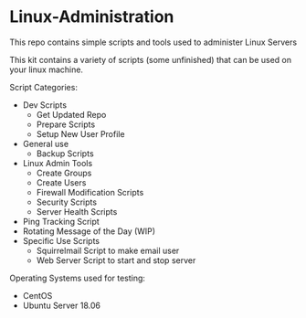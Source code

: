 # Linux-Administration

This repo contains simple scripts and tools used to administer Linux Servers

This kit contains a variety of scripts (some unfinished) that can be used on your linux machine. 

Script Categories:
- Dev Scripts
    - Get Updated Repo
    - Prepare Scripts
    - Setup New User Profile
- General use
    - Backup Scripts
- Linux Admin Tools
    - Create Groups
    - Create Users
    - Firewall Modification Scripts
    - Security Scripts
    - Server Health Scripts
- Ping Tracking Script
- Rotating Message of the Day (WIP)
- Specific Use Scripts
    - Squirrelmail Script to make email user
    - Web Server Script to start and stop server

Operating Systems used for testing:
- CentOS
- Ubuntu Server 18.06
